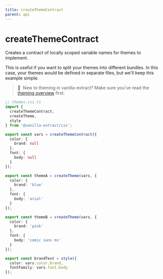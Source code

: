 ```yaml
---
title: createThemeContract
parent: api
---
```


# createThemeContract

Creates a contract of locally scoped variable names for themes to implement.

This is useful if you want to split your themes into different bundles. In this case, your themes would be defined in separate files, but we'll keep this example simple.

> 🎨&nbsp;&nbsp;New to theming in vanilla-extract? Make sure you’ve read the [theming overview](/documentation/theming) first.

```ts compiled
// themes.css.ts
import {
  createThemeContract,
  createTheme,
  style
} from '@vanilla-extract/css';

export const vars = createThemeContract({
  color: {
    brand: null
  },
  font: {
    body: null
  }
});

export const themeA = createTheme(vars, {
  color: {
    brand: 'blue'
  },
  font: {
    body: 'arial'
  }
});

export const themeB = createTheme(vars, {
  color: {
    brand: 'pink'
  },
  font: {
    body: 'comic sans ms'
  }
});

export const brandText = style({
  color: vars.color.brand,
  fontFamily: vars.font.body
});
```
